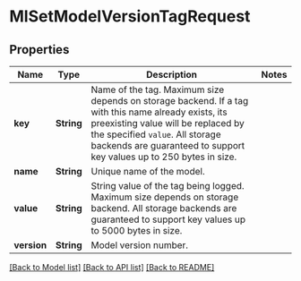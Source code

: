 # MlSetModelVersionTagRequest

## Properties

Name | Type | Description | Notes
------------ | ------------- | ------------- | -------------
**key** | **String** | Name of the tag. Maximum size depends on storage backend. If a tag with this name already exists, its preexisting value will be replaced by the specified `value`. All storage backends are guaranteed to support key values up to 250 bytes in size. | 
**name** | **String** | Unique name of the model. | 
**value** | **String** | String value of the tag being logged. Maximum size depends on storage backend. All storage backends are guaranteed to support key values up to 5000 bytes in size. | 
**version** | **String** | Model version number. | 

[[Back to Model list]](../README.md#documentation-for-models) [[Back to API list]](../README.md#documentation-for-api-endpoints) [[Back to README]](../README.md)


